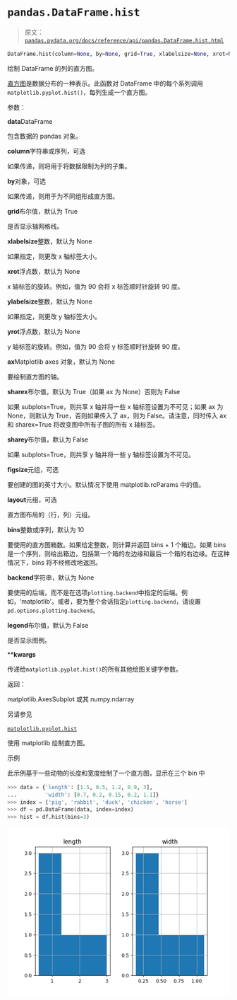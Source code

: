 # `pandas.DataFrame.hist`

> 原文：[`pandas.pydata.org/docs/reference/api/pandas.DataFrame.hist.html`](https://pandas.pydata.org/docs/reference/api/pandas.DataFrame.hist.html)

```py
DataFrame.hist(column=None, by=None, grid=True, xlabelsize=None, xrot=None, ylabelsize=None, yrot=None, ax=None, sharex=False, sharey=False, figsize=None, layout=None, bins=10, backend=None, legend=False, **kwargs)
```

绘制 DataFrame 的列的直方图。

[直方图](https://zh.wikipedia.org/wiki/%E7%9B%B4%E6%96%B9%E5%9B%BE)是数据分布的一种表示。此函数对 DataFrame 中的每个系列调用`matplotlib.pyplot.hist()`，每列生成一个直方图。

参数：

**data**DataFrame

包含数据的 pandas 对象。

**column**字符串或序列，可选

如果传递，则将用于将数据限制为列的子集。

**by**对象，可选

如果传递，则用于为不同组形成直方图。

**grid**布尔值，默认为 True

是否显示轴网格线。

**xlabelsize**整数，默认为 None

如果指定，则更改 x 轴标签大小。

**xrot**浮点数，默认为 None

x 轴标签的旋转。例如，值为 90 会将 x 标签顺时针旋转 90 度。

**ylabelsize**整数，默认为 None

如果指定，则更改 y 轴标签大小。

**yrot**浮点数，默认为 None

y 轴标签的旋转。例如，值为 90 会将 y 标签顺时针旋转 90 度。

**ax**Matplotlib axes 对象，默认为 None

要绘制直方图的轴。

**sharex**布尔值，默认为 True（如果 ax 为 None）否则为 False

如果 subplots=True，则共享 x 轴并将一些 x 轴标签设置为不可见；如果 ax 为 None，则默认为 True，否则如果传入了 ax，则为 False。请注意，同时传入 ax 和 sharex=True 将改变图中所有子图的所有 x 轴标签。

**sharey**布尔值，默认为 False

如果 subplots=True，则共享 y 轴并将一些 y 轴标签设置为不可见。

**figsize**元组，可选

要创建的图的英寸大小。默认情况下使用 matplotlib.rcParams 中的值。

**layout**元组，可选

直方图布局的（行，列）元组。

**bins**整数或序列，默认为 10

要使用的直方图箱数。如果给定整数，则计算并返回 bins + 1 个箱边。如果 bins 是一个序列，则给出箱边，包括第一个箱的左边缘和最后一个箱的右边缘。在这种情况下，bins 将不经修改地返回。

**backend**字符串，默认为 None

要使用的后端，而不是在选项`plotting.backend`中指定的后端。例如，‘matplotlib’。或者，要为整个会话指定`plotting.backend`，请设置`pd.options.plotting.backend`。

**legend**布尔值，默认为 False

是否显示图例。

****kwargs**

传递给`matplotlib.pyplot.hist()`的所有其他绘图关键字参数。

返回：

matplotlib.AxesSubplot 或其 numpy.ndarray

另请参见

[`matplotlib.pyplot.hist`](https://matplotlib.org/stable/api/_as-gen/matplotlib.pyplot.hist.html#matplotlib.pyplot.hist "(在 Matplotlib v3.8.4 中)")

使用 matplotlib 绘制直方图。

示例

此示例基于一些动物的长度和宽度绘制了一个直方图，显示在三个 bin 中

```py
>>> data = {'length': [1.5, 0.5, 1.2, 0.9, 3],
...         'width': [0.7, 0.2, 0.15, 0.2, 1.1]}
>>> index = ['pig', 'rabbit', 'duck', 'chicken', 'horse']
>>> df = pd.DataFrame(data, index=index)
>>> hist = df.hist(bins=3) 
```

![../../_images/pandas-DataFrame-hist-1.png](img/c18e4f5dfca6d3b0c74ba3e7d80ffbdc.png)
